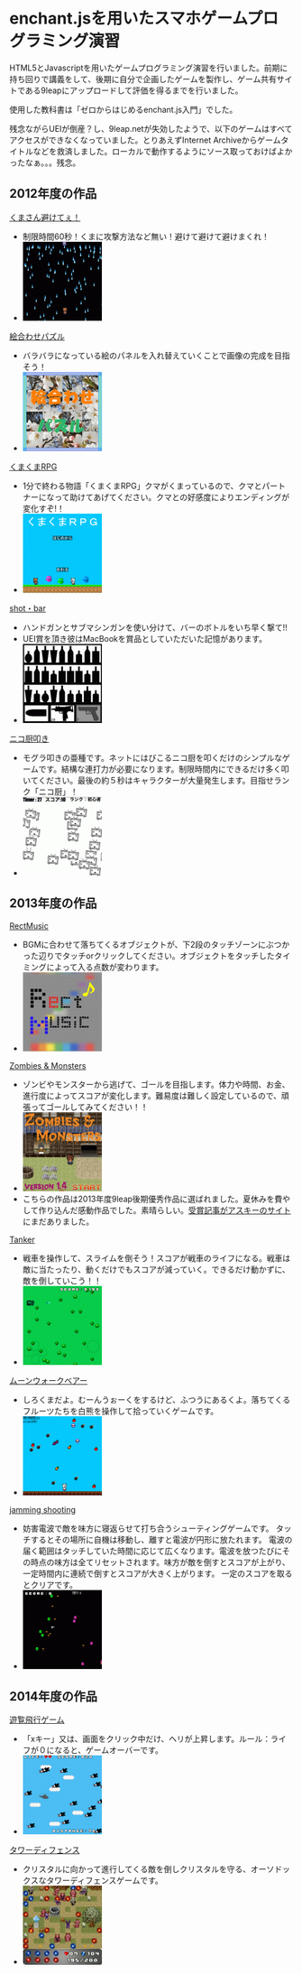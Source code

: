 # enchant.jsを用いたスマホゲームプログラミング演習

HTML5とJavascriptを用いたゲームプログラミング演習を行いました。前期に持ち回りで講義をして、後期に自分で企画したゲームを製作し、ゲーム共有サイトである9leapにアップロードして評価を得るまでを行いました。

使用した教科書は「ゼロからはじめるenchant.js入門」でした。

残念ながらUEIが倒産？し、9leap.netが失効したようで、以下のゲームはすべてアクセスができなくなっていました。とりあえずInternet Archiveからゲームタイトルなどを救済しました。ローカルで動作するようにソース取っておけばよかったなぁ。。。残念。

## 2012年度の作品

[くまさん避けてぇ！](https://web.archive.org/web/20170914070332/http://9leap.net/games/2380/)
- 制限時間60秒！くまに攻撃方法など無い！避けて避けて避けまくれ！
- ![](2380_140.gif)

[絵合わせパズル](https://web.archive.org/web/20170914070332/http://9leap.net/games/2481/)
- バラバラになっている絵のパネルを入れ替えていくことで画像の完成を目指そう！
- ![](2481_140.gif)

[くまくまRPG](https://web.archive.org/web/20170914070332/http://9leap.net/games/2428/)
- 1分で終わる物語「くまくまRPG」クマがくまっているので、クマとパートナーになって助けてあげてください。クマとの好感度によりエンディングが変化すぞ!！
- ![](2428_140.gif)

[shot・bar](https://web.archive.org/web/20170914070332/http://9leap.net/games/2613/) 
- ハンドガンとサブマシンガンを使い分けて、バーのボトルをいち早く撃て!!
- UEI賞を頂き彼はMacBookを賞品としていただいた記憶があります。
- ![](2613_140.gif)

[ニコ厨叩き](https://web.archive.org/web/20170914070332/http://9leap.net/games/2438/)
- モグラ叩きの亜種です。ネットにはびこるニコ厨を叩くだけのシンプルなゲームです。結構な連打力が必要になります。制限時間内にできるだけ多く叩いてください。最後の約５秒はキャラクターが大量発生します。目指せランク「ニコ厨」！
- ![](2438_140.gif)


## 2013年度の作品

[RectMusic](https://web.archive.org/web/20170914070332/http://9leap.net/games/3662/)
- BGMに合わせて落ちてくるオブジェクトが、下2段のタッチゾーンにぶつかった辺りでタッチorクリックしてください。オブジェクトをタッチしたタイミングによって入る点数が変わります。
- ![](3662_140.gif)

[Zombies & Monsters](https://web.archive.org/web/20170914070332/http://9leap.net/games/3693/)
- ゾンビやモンスターから逃げて、ゴールを目指します。体力や時間、お金、進行度によってスコアが変化します。難易度は難しく設定しているので、頑張ってゴールしてみてください！！
- ![](3693_140.gif)
- こちらの作品は2013年度9leap後期優秀作品に選ばれました。夏休みを費やして作り込んだ感動作品でした。素晴らしい。[受賞記事がアスキーのサイト](https://weekly.ascii.jp/elem/000/002/621/2621050/?r=1)にまだありました。

[Tanker](https://web.archive.org/web/20170914070332/http://9leap.net/games/3676/)
- 戦車を操作して、スライムを倒そう！スコアが戦車のライフになる。戦車は敵に当たったり、動くだけでもスコアが減っていく。できるだけ動かずに、敵を倒していこう！！
- ![](3676_140.gif)

[ムーンウォークベアー](https://web.archive.org/web/20170914070332/http://9leap.net/games/3664/)
- しろくまだよ。むーんうぉーくをするけど、ふつうにあるくよ。落ちてくるフルーツたちを白熊を操作して拾っていくゲームです。
- ![](3664_140.gif)

[jamming shooting](https://web.archive.org/web/20170914070332/http://9leap.net/games/3716/)
- 妨害電波で敵を味方に寝返らせて打ち合うシューティングゲームです。
タッチするとその場所に自機は移動し、離すと電波が円形に放たれます。
電波の届く範囲はタッチしていた時間に応じて広くなります。電波を放つたびにその時点の味方は全てリセットされます。味方が敵を倒すとスコアが上がり、一定時間内に連続で倒すとスコアが大きく上がります。
一定のスコアを取るとクリアです。
- ![](3716_140.gif)

## 2014年度の作品

[遊覧飛行ゲーム](https://web.archive.org/web/20170914070332/http://9leap.net/games/4463/)
- 「xキー」又は、画面をクリック中だけ、ヘリが上昇します。ルール：ライフが０になると、ゲームオーバーです。
- ![](4463_140.gif)

[タワーディフェンス](https://web.archive.org/web/20170914070332/http://9leap.net/games/4446/)
- クリスタルに向かって進行してくる敵を倒しクリスタルを守る、オーソドックスなタワーディフェンスゲームです。
- ![](4446_140.gif)
